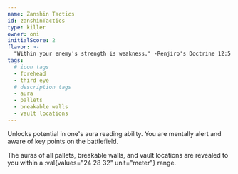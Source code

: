 ```yaml
---
name: Zanshin Tactics
id: zanshinTactics
type: killer
owner: oni
initialScore: 2
flavor: >-
  "Within your enemy's strength is weakness." -Renjiro's Doctrine 12:5
tags:
  # icon tags
  - forehead
  - third eye
  # description tags
  - aura
  - pallets
  - breakable walls
  - vault locations
---
```


Unlocks potential in one's aura reading ability. You are mentally alert and aware of key points on the battlefield.

The auras of all pallets, breakable walls, and vault locations are revealed to you within a :val{values="24 28 32" unit="meter"} range.
